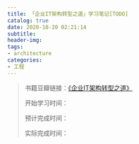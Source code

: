 ```yaml
---
title: 「企业IT架构转型之道」学习笔记[TODO]
catalog: true
date: 2020-10-20 02:21:14
subtitle:
header-img:
tags:
- architecture
categories:
- 工程
---
```

> 书籍豆瓣链接：[《企业IT架构转型之道》](https://book.douban.com/subject/27039508/23)
> 
> 开始学习时间：
> 
> 预计完成时间：
> 
> 实际完成时间：